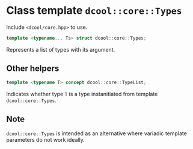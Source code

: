 # Class template `dcool::core::Types`

Include `<dcool/core.hpp>` to use.

```cpp
template <typename... Ts> struct dcool::core::Types;
```

Represents a list of types with its argument.

## Other helpers

```cpp
template <typename T> concept dcool::core::TypeList;
```

Indicates whether type `T` is a type instanitiated from template `dcool::core::Types`.

## Note

`dcool::core::Types` is intended as an alternative where variadic template parameters do not work ideally.

